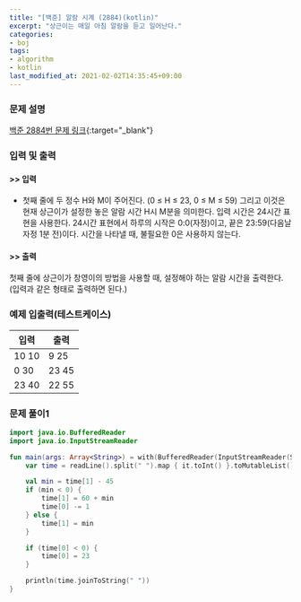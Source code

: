 ```yaml
---
title: "[백준] 알람 시계 (2884)(kotlin)"
excerpt: "상근이는 매일 아침 알람을 듣고 일어난다."
categories:
- boj
tags:
- algorithm
- kotlin
last_modified_at: 2021-02-02T14:35:45+09:00
---
```



### 문제 설명
[백준 2884번 문제 링크](https://www.acmicpc.net/problem/2884#description){:target="_blank"}




### 입력 및 출력
#### >> 입력
* 첫째 줄에 두 정수 H와 M이 주어진다. (0 ≤ H ≤ 23, 0 ≤ M ≤ 59) 그리고 이것은 현재 상근이가 설정한 놓은 알람 시간 H시 M분을 의미한다.
입력 시간은 24시간 표현을 사용한다. 24시간 표현에서 하루의 시작은 0:0(자정)이고, 끝은 23:59(다음날 자정 1분 전)이다. 시간을 나타낼 때, 불필요한 0은 사용하지 않는다.



#### >> 출력
첫째 줄에 상근이가 창영이의 방법을 사용할 때, 설정해야 하는 알람 시간을 출력한다. (입력과 같은 형태로 출력하면 된다.)





### 예제 입출력(테스트케이스)


|입력|출력|
|-----|------|
|10 10|9 25|
|0 30|23 45|
|23 40|22 55|




### 문제 풀이1
```kotlin
import java.io.BufferedReader
import java.io.InputStreamReader

fun main(args: Array<String>) = with(BufferedReader(InputStreamReader(System.`in`))) {
    var time = readLine().split(" ").map { it.toInt() }.toMutableList()

    val min = time[1] - 45
    if (min < 0) {
        time[1] = 60 + min
        time[0] -= 1
    } else {
        time[1] = min
    }

    if (time[0] < 0) {
        time[0] = 23
    }

    println(time.joinToString(" "))
}
```